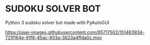 # SUDOKU SOLVER BOT
Python 3 sudoku solver bot made with PyAutoGUI


https://user-images.githubusercontent.com/95717502/151463934-721f164e-91f6-45ac-933a-3623a4ffda0c.mov

